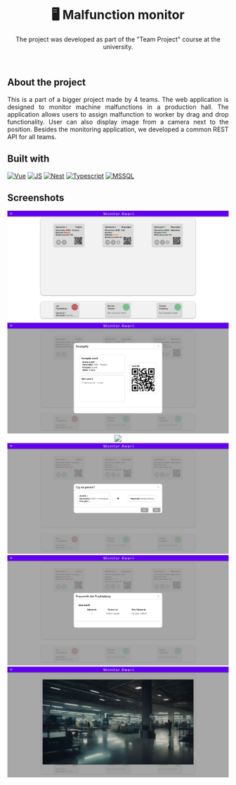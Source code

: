 <div align="center">

  <h1 align="center">🖥️ Malfunction monitor</h1>

  <p align="center">
    The project was developed as part of the "Team Project" course at the university.
    <br />
    
  </p>
</div>
<br />

## About the project
<div align="justify">
  This is a part of a bigger project made by 4 teams. The web application is designed to monitor machine malfunctions in a production hall. 
  The application allows users to assign malfunction to worker by drag and drop functionality. 
  User can also display image from a camera next to the position. Besides the monitoring application, we developed a common REST API for all teams.
</div>

## Built with
 [![Vue][Vue.js]][Vue-url]
 [![JS][JavaScript]][JavaScript-url]
 [![Nest][NestJS]][NestJS-url]
 [![Typescript][TypeScript]][TypeScript-url]
 [![MSSQL][MSSQLServer]][MSSQLServer-url]

[Vue.js]: https://img.shields.io/badge/Vue.js-35495E?style=for-the-badge&logo=vuedotjs&logoColor=4FC08D
[Vue-url]: https://vuejs.org/
[JavaScript]: https://img.shields.io/badge/JavaScript-F7DF1E?style=for-the-badge&logo=javascript&logoColor=black
[JavaScript-url]: https://www.javascript.com
[NestJS]: https://img.shields.io/badge/-NestJs-ea2845?style=for-the-badge&logo=nestjs&logoColor=white
[NestJS-url]: https://nestjs.com
[TypeScript]: https://img.shields.io/badge/TypeScript-007ACC?style=for-the-badge&logo=typescript&logoColor=white
[TypeScript-url]: https://www.typescriptlang.org
[MSSQLServer]: https://img.shields.io/badge/Microsoft%20SQL%20Server-CC2927?style=for-the-badge&logo=microsoft%20sql%20server&logoColor=white
[MSSQLServer-url]: https://www.microsoft.com/en-us/sql-server

## Screenshots
<div align="center">
  <img src="screenshots/main-page.png" />
  <img src="screenshots/malfunction-details.png" />
  <img src="screenshots/assigning-malfunction.png" />
  <img src="screenshots/assign-confirm.png" />
  <img src="screenshots/worker-malfunctions.png" />
  <img src="screenshots/camera-view.png" />
</div>
